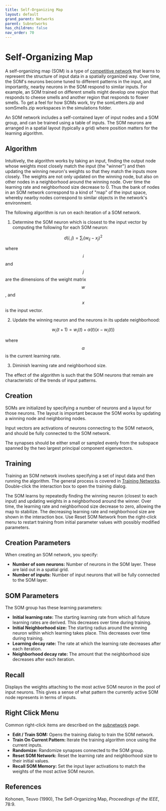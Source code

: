 ```yaml
---
title: Self-Organizing Map
layout: default
grand_parent: Networks
parent: Subnetworks
has_children: false
nav_order: 70
---
```


# Self-Organizing Map

A self-organizing map (SOM) is a type of [competitive network](competitive) that learns to represent the structure of input data in a spatially organized way. Over time, the SOM's neurons become tuned to different patterns in the input, and importantly, nearby neurons in the SOM respond to similar inputs. For example, an SOM trained on different smells might develop one region that responds to cheese smells and another region that responds to flower smells. To get a feel for how SOMs work, try the somLetters.zip and somSmells.zip workspaces in the simulations folder.

<!-- TODO: Add image -->

An SOM network includes a self-contained layer of input nodes and a SOM group, and can be trained using a table of inputs. The SOM neurons are arranged in a spatial layout (typically a grid) where position matters for the learning algorithm.

## Algorithm

Intuitively, the algorithm works by taking an input, finding the output node whose weights most closely match the input (the "winner") and then updating the winning neuron's weights so that they match the inputs more closely. The weights are not only updated on the winning node, but also on other nodes in a neighborhood around the winning node. Over time the learning rate and neighborhood size decrease to 0. Thus the bank of nodes in an SOM network correspond to a kind of "map" of the input space, whereby nearby nodes correspond to similar objects in the network's environment.

The following algorithm is run on each iteration of a SOM network.

<!-- TODO: Equations need to be fixed -->

1. Determine the SOM neuron which is closest to the input vector by computing the following for each SOM neuron:

$$
d(i,j) = \sum_i (w_{ij} - x_j)^2
$$

where $$ i $$ and $$ j $$ are the dimensions of the weight matrix $$ w $$, and $$ x $$ is the input vector.

2. Update the winning neuron and the neurons in its update neighborhood:

$$
w_i(t+1) = w_i(t) + \alpha(t)(x - w_i(t))
$$

where $$ \alpha $$ is the current learning rate.

3. Diminish learning rate and neighborhood size.

The effect of the algorithm is such that the SOM neurons that remain are characteristic of the trends of input patterns.

## Creation

SOMs are initialized by specifying a number of neurons and a layout for those neurons. The layout is important because the SOM works by updating a winning node and neighboring nodes.

Input vectors are activations of neurons connecting to the SOM network, and should be fully connected to the SOM network.

The synapses should be either small or sampled evenly from the subspace spanned by the two largest principal component eigenvectors.

<!-- TODO: Add image -->

## Training

Training an SOM network involves specifying a set of input data and then running the algorithm. The general process is covered in [Training Networks](../trainingNetworks#unsupervised-learning). Double-click the interaction box to open the training dialog.

The SOM learns by repeatedly finding the winning neuron (closest to each input) and updating weights in a neighborhood around the winner. Over time, the learning rate and neighborhood size decrease to zero, allowing the map to stabilize. The decreasing learning rate and neighborhood size are shown in the interaction box. Use Reset SOM Network from the right-click menu to restart training from initial parameter values with possibly modified parameters.

## Creation Parameters

When creating an SOM network, you specify:

- **Number of som neurons:** Number of neurons in the SOM layer. These are laid out in a spatial grid.
- **Number of inputs:** Number of input neurons that will be fully connected to the SOM layer.

## SOM Parameters

The SOM group has these learning parameters:

- **Initial learning rate:** The starting learning rate from which all future learning rates are derived. This decreases over time during training.
- **Initial Neighborhood size:** The starting radius around the winning neuron within which learning takes place. This decreases over time during training.
- **Learning decay rate:** The rate at which the learning rate decreases after each iteration.
- **Neighborhood decay rate:** The amount that the neighborhood size decreases after each iteration.

## Recall

Displays the weights attaching to the most active SOM neuron in the pool of input neurons. This gives a sense of what pattern the currently active SOM node represents in terms of inputs.

## Right Click Menu

Common right-click items are described on the [subnetwork](.) page.

- **Edit / Train SOM:** Opens the training dialog to train the SOM network.
- **Train On Current Pattern:** Iterate the training algorithm once using the current inputs.
- **Randomize:** Randomize synapses connected to the SOM group.
- **Reset SOM Network:** Reset the learning rate and neighborhood size to their initial values.
- **Recall SOM Memory:** Set the input layer activations to match the weights of the most active SOM neuron.

## References

Kohonen, Teuvo (1990), The Self-Organizing Map, *Proceedings of the IEEE*, 78:9.
